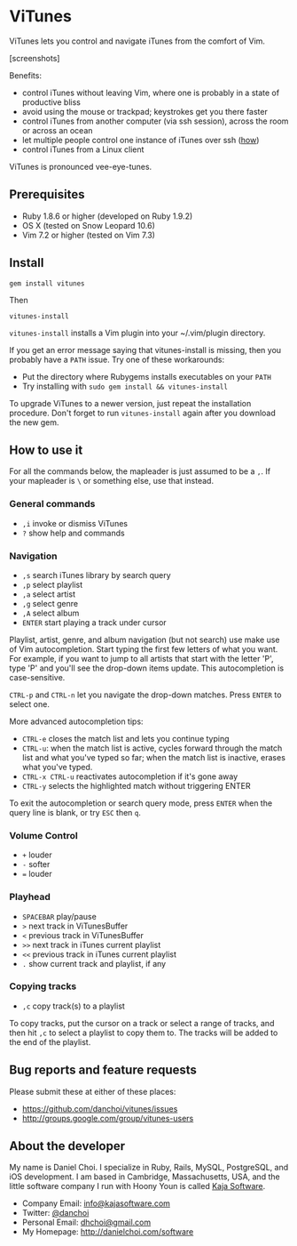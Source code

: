 # ViTunes

ViTunes lets you control and navigate iTunes from the comfort of Vim.

[screenshots]

Benefits:

* control iTunes without leaving Vim, where one is probably in a state of productive bliss
* avoid using the mouse or trackpad; keystrokes get you there faster
* control iTunes from another computer (via ssh session), across the room or across an ocean
* let multiple people control one instance of iTunes over ssh ([how][multi]) 
* control iTunes from a Linux client

[multi]:https://github.com/danchoi/vitunes/wiki

ViTunes is pronounced vee-eye-tunes.

## Prerequisites

* Ruby 1.8.6 or higher (developed on Ruby 1.9.2)
* OS X (tested on Snow Leopard 10.6)
* Vim 7.2 or higher (tested on Vim 7.3)

## Install

    gem install vitunes

Then

    vitunes-install

`vitunes-install` installs a Vim plugin into your ~/.vim/plugin
directory. 

If you get an error message saying that vitunes-install is missing, then you
probably have a `PATH` issue. Try one of these workarounds:

* Put the directory where Rubygems installs executables on your `PATH`
* Try installing with `sudo gem install && vitunes-install`

To upgrade ViTunes to a newer version, just repeat the installation procedure.
Don't forget to run `vitunes-install` again after you download the new gem.

## How to use it 

For all the commands below, the mapleader is just assumed to be a `,`. If your
mapleader is `\` or something else, use that instead.

### General commands

* `,i` invoke or dismiss ViTunes 
* `?` show help and commands

### Navigation

* `,s` search iTunes library by search query
* `,p` select playlist
* `,a` select artist
* `,g` select genre
* `,A` select album
* `ENTER` start playing a track under cursor

Playlist, artist, genre, and album navigation (but not search) use make use of
Vim autocompletion. Start typing the first few letters of what you want. For
example, if you want to jump to all artists that start with the letter 'P',
type 'P' and you'll see the drop-down items update. This autocompletion is
case-sensitive.

`CTRL-p` and `CTRL-n` let you navigate the drop-down matches. Press `ENTER` to select
one.

More advanced autocompletion tips:

* `CTRL-e` closes the match list and lets you continue typing
* `CTRL-u`: when the match list is active, cycles forward through the match list and what you've typed so far; when the match list is inactive, erases what you've typed.
* `CTRL-x CTRL-u` reactivates autocompletion if it's gone away
* `CTRL-y` selects the highlighted match without triggering ENTER

To exit the autocompletion or search query mode, press `ENTER` when the query
line is blank, or try `ESC` then `q`. 

### Volume Control

* `+` louder
* `-` softer
* `=` louder

### Playhead

* `SPACEBAR` play/pause
* `>` next track in ViTunesBuffer
* `<` previous track in ViTunesBuffer
* `>>` next track in iTunes current playlist
* `<<` previous track in iTunes current playlist
* `.` show current track and playlist, if any

### Copying tracks

* `,c` copy track(s) to a playlist

To copy tracks, put the cursor on a track or select a range of tracks,
and then hit `,c` to select a playlist to copy them to. The tracks will be
added to the end of the playlist.

## Bug reports and feature requests

Please submit these at either of these places:

* <https://github.com/danchoi/vitunes/issues>
* <http://groups.google.com/group/vitunes-users>

## About the developer

My name is Daniel Choi. I specialize in Ruby, Rails, MySQL, PostgreSQL, and iOS
development. I am based in Cambridge, Massachusetts, USA, and the little
software company I run with Hoony Youn is called [Kaja Software](http://kajasoftware.com). 

* Company Email: info@kajasoftware.com
* Twitter: [@danchoi][twitter] 
* Personal Email: dhchoi@gmail.com  
* My Homepage: <http://danielchoi.com/software>

[twitter]:http://twitter.com/#!/danchoi


